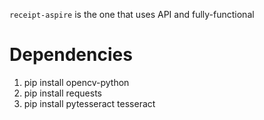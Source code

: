 `receipt-aspire` is the one that uses API and fully-functional

# Dependencies
1. pip install opencv-python
2. pip install requests
3. pip install pytesseract tesseract